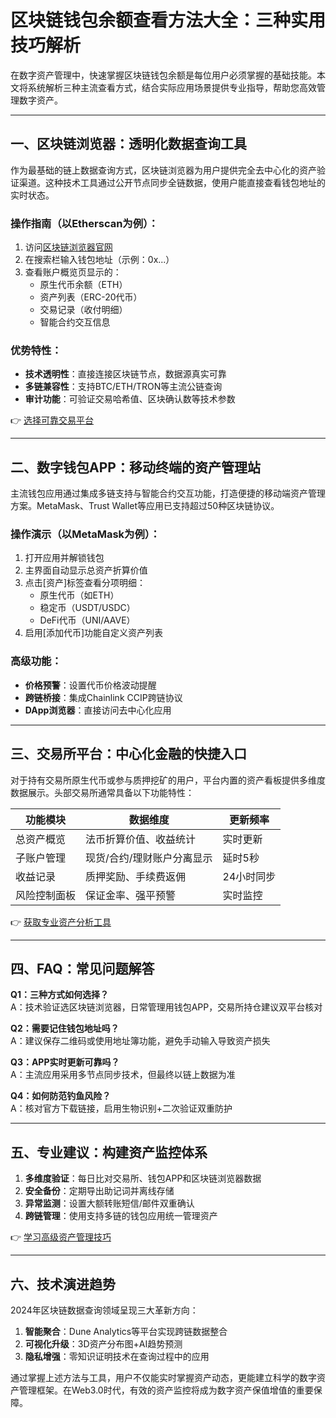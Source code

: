 # 区块链钱包余额查看方法大全：三种实用技巧解析

在数字资产管理中，快速掌握区块链钱包余额是每位用户必须掌握的基础技能。本文将系统解析三种主流查看方式，结合实际应用场景提供专业指导，帮助您高效管理数字资产。

---

## 一、区块链浏览器：透明化数据查询工具

作为最基础的链上数据查询方式，区块链浏览器为用户提供完全去中心化的资产验证渠道。这种技术工具通过公开节点同步全链数据，使用户能直接查看钱包地址的实时状态。

### 操作指南（以Etherscan为例）：

1. 访问[区块链浏览器官网](https://etherscan.io/)
2. 在搜索栏输入钱包地址（示例：0x...）
3. 查看账户概览页显示的：
   - 原生代币余额（ETH）
   - 资产列表（ERC-20代币）
   - 交易记录（收付明细）
   - 智能合约交互信息

### 优势特性：
- **技术透明性**：直接连接区块链节点，数据源真实可靠
- **多链兼容性**：支持BTC/ETH/TRON等主流公链查询
- **审计功能**：可验证交易哈希值、区块确认数等技术参数

👉 [选择可靠交易平台](https://bit.ly/okx_welcome)

---

## 二、数字钱包APP：移动终端的资产管理站

主流钱包应用通过集成多链支持与智能合约交互功能，打造便捷的移动端资产管理方案。MetaMask、Trust Wallet等应用已支持超过50种区块链协议。

### 操作演示（以MetaMask为例）：

1. 打开应用并解锁钱包
2. 主界面自动显示总资产折算价值
3. 点击[资产]标签查看分项明细：
   - 原生代币（如ETH）
   - 稳定币（USDT/USDC）
   - DeFi代币（UNI/AAVE）
4. 启用[添加代币]功能自定义资产列表

### 高级功能：
- **价格预警**：设置代币价格波动提醒
- **跨链桥接**：集成Chainlink CCIP跨链协议
- **DApp浏览器**：直接访问去中心化应用

---

## 三、交易所平台：中心化金融的快捷入口

对于持有交易所原生代币或参与质押挖矿的用户，平台内置的资产看板提供多维度数据展示。头部交易所通常具备以下功能特性：

| 功能模块       | 数据维度                  | 更新频率   |
|----------------|---------------------------|------------|
| 总资产概览     | 法币折算价值、收益统计      | 实时更新   |
| 子账户管理     | 现货/合约/理财账户分离显示  | 延时5秒    |
| 收益记录       | 质押奖励、手续费返佣        | 24小时同步 |
| 风险控制面板   | 保证金率、强平预警          | 实时监控   |

👉 [获取专业资产分析工具](https://bit.ly/okx_welcome)

---

## 四、FAQ：常见问题解答

**Q1：三种方式如何选择？**  
A：技术验证选区块链浏览器，日常管理用钱包APP，交易所持仓建议双平台核对

**Q2：需要记住钱包地址吗？**  
A：建议保存二维码或使用地址簿功能，避免手动输入导致资产损失

**Q3：APP实时更新可靠吗？**  
A：主流应用采用多节点同步技术，但最终以链上数据为准

**Q4：如何防范钓鱼风险？**  
A：核对官方下载链接，启用生物识别+二次验证双重防护

---

## 五、专业建议：构建资产监控体系

1. **多维度验证**：每日比对交易所、钱包APP和区块链浏览器数据
2. **安全备份**：定期导出助记词并离线存储
3. **异常监测**：设置大额转账短信/邮件双重确认
4. **跨链管理**：使用支持多链的钱包应用统一管理资产

👉 [学习高级资产管理技巧](https://bit.ly/okx_welcome)

---

## 六、技术演进趋势

2024年区块链数据查询领域呈现三大革新方向：
1. **智能聚合**：Dune Analytics等平台实现跨链数据整合
2. **可视化升级**：3D资产分布图+AI趋势预测
3. **隐私增强**：零知识证明技术在查询过程中的应用

通过掌握上述方法与工具，用户不仅能实时掌握资产动态，更能建立科学的数字资产管理框架。在Web3.0时代，有效的资产监控将成为数字资产保值增值的重要保障。
